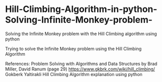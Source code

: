 # Hill-Climbing-Algorithm-in-python-Solving-Infinite-Monkey-problem-
Solving the Infinite Monkey problem with the Hill Climbing algorithm using python

Trying to solve the Infinite Monkey problem using the Hill Climbing Algorithm

References: 
Problem Solving with Algorithms and Data Structures by Brad Miller, David Ranum (page 29)
https://www.gkbrk.com/wiki/hill_climbing/ 
Gokberk Yaltirakli Hill Climbing Algorithm explanation using python
